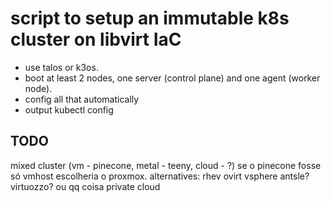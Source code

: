 # script to setup an immutable k8s cluster on libvirt IaC
* use talos or k3os.
* boot at least 2 nodes, one server (control plane) and one agent (worker node).
* config all that automatically
* output kubectl config

## TODO
mixed cluster (vm - pinecone, metal - teeny, cloud - ?)
se o pinecone fosse só vmhost escolheria o proxmox. alternatives: 
rhev
ovirt
vsphere
antsle?
virtuozzo?
ou qq coisa private cloud
